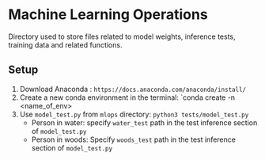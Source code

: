 # Machine Learning Operations
Directory used to store files related to model weights, inference tests, training data and related functions.

## Setup
1. Download Anaconda : `https://docs.anaconda.com/anaconda/install/`
2. Create a new conda environment in the terminal: `conda create -n <name_of_env>
3. Use `model_test.py` from `mlops` directory: `python3 tests/model_test.py`
    - Person in water: specify `water_test` path in the test inference section of `model_test.py`
    - Person in woods: Specify `woods_test` path in the test inference section of `model_test.py`
